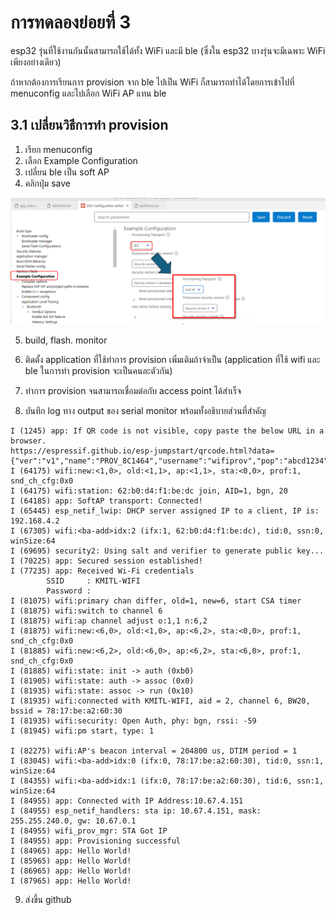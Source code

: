 # การทดลองย่อยที่ 3

esp32 รุ่นที่ใช้งานกันนั้นสามารถใช้ได้ทั้ง WiFi และมี ble (ซึ่งใน esp32 บางรุ่นจะมีเฉพาะ WiFi เพียงอย่างเดียว)

ถ้าหากต้องการเรียนการ provision จาก ble ไปเป็น WiFi ก็สามารถทำได้โดยการเข้าไปที่ menuconfig และไปเลือก WiFi AP แทน ble


## 3.1 เปลี่ยนวิธีการทำ provision
1. เรียก menuconfig
2. เลือก Example Configuration
3. เปลี่ยน ble เป็น soft AP
4. คลิกปุ่ม save

![alt text](image-6.png)

5. build, flash. monitor

6. ติดตั้ง application ที่ใช้ทำการ provision เพิ่มเติมถ้าจำเป็น (application ที่ใช้ wifi และ ble ในการทำ provision จะเป็นคนละตัวกัน)
   
7. ทำการ provision จนสามารถเชื่อมต่อกับ access point ได้สำเร็จ
8. บันทึก log ทาง output ของ serial monitor พร้อมทั้งอธิบายส่วนที่สำคัญ
```
I (1245) app: If QR code is not visible, copy paste the below URL in a browser.
https://espressif.github.io/esp-jumpstart/qrcode.html?data={"ver":"v1","name":"PROV_8C1464","username":"wifiprov","pop":"abcd1234","transport":"softap"}
I (64175) wifi:new:<1,0>, old:<1,1>, ap:<1,1>, sta:<0,0>, prof:1, snd_ch_cfg:0x0
I (64175) wifi:station: 62:b0:d4:f1:be:dc join, AID=1, bgn, 20
I (64185) app: SoftAP transport: Connected!
I (65445) esp_netif_lwip: DHCP server assigned IP to a client, IP is: 192.168.4.2
I (67305) wifi:<ba-add>idx:2 (ifx:1, 62:b0:d4:f1:be:dc), tid:0, ssn:0, winSize:64
I (69695) security2: Using salt and verifier to generate public key...
I (70225) app: Secured session established!
I (77235) app: Received Wi-Fi credentials
        SSID     : KMITL-WIFI
        Password :
I (81075) wifi:primary chan differ, old=1, new=6, start CSA timer
I (81875) wifi:switch to channel 6
I (81875) wifi:ap channel adjust o:1,1 n:6,2
I (81875) wifi:new:<6,0>, old:<1,0>, ap:<6,2>, sta:<0,0>, prof:1, snd_ch_cfg:0x0
I (81885) wifi:new:<6,2>, old:<6,0>, ap:<6,2>, sta:<6,0>, prof:1, snd_ch_cfg:0x0
I (81885) wifi:state: init -> auth (0xb0)
I (81905) wifi:state: auth -> assoc (0x0)
I (81935) wifi:state: assoc -> run (0x10)
I (81935) wifi:connected with KMITL-WIFI, aid = 2, channel 6, BW20, bssid = 78:17:be:a2:60:30
I (81935) wifi:security: Open Auth, phy: bgn, rssi: -59
I (81945) wifi:pm start, type: 1

I (82275) wifi:AP's beacon interval = 204800 us, DTIM period = 1
I (83045) wifi:<ba-add>idx:0 (ifx:0, 78:17:be:a2:60:30), tid:0, ssn:1, winSize:64
I (84355) wifi:<ba-add>idx:1 (ifx:0, 78:17:be:a2:60:30), tid:6, ssn:1, winSize:64
I (84955) app: Connected with IP Address:10.67.4.151
I (84955) esp_netif_handlers: sta ip: 10.67.4.151, mask: 255.255.240.0, gw: 10.67.0.1
I (84955) wifi_prov_mgr: STA Got IP
I (84955) app: Provisioning successful
I (84965) app: Hello World!
I (85965) app: Hello World!
I (86965) app: Hello World!
I (87965) app: Hello World!
```
9. ส่งขึ้น github
